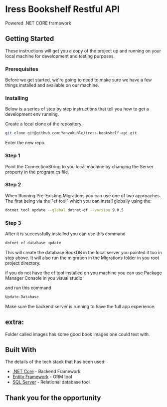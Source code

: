 # Iress Bookshelf Restful API

Powered .NET CORE framework

## Getting Started

These instructions will get you a copy of the project up and running on your local machine for development and testing purposes.

### Prerequisites

Before we get started, we're going to need to make sure we have a few things installed and available on our machine.

### Installing

Below is a series of step by step instructions that tell you how to get a development env running.

Create a local clone of the repository.

```bash
git clone git@github.com:Yenzokuhle/iress-bookshelf-api.git
```

Enter the new repo.

### Step 1

Point the ConnectionString to you local machine by changing the Server property in the program.cs file.

### Step 2

When Running Pre-Existing Migrations you can use one of two approaches. The first being via the "ef tool" which you can install globally using the:

```bash
dotnet tool update --global dotnet-ef --version 9.0.5
```

### Step 3

After it is successfully installed you can use this command

```bash
dotnet ef database update
```

This will create the database BookDB in the local server you pointed it too in step above. It will also run the migration in the Migrations folder in you root project directory.

if you do not have the ef tool installed on you machine you can use Package Manager Console in you visual studio

and run this command

```bash
Update-Database
```

Make sure the backend server is running to have the full app experience.

## extra:

Folder called images has some good book images one could test with.

## Built With

The details of the tech stack that has been used:

- [.NET Core](https://dotnet.microsoft.com/en-us/download) - Backend Framework
- [Entity Framework](https://learn.microsoft.com/en-us/ef/core/) - ORM tool
- [SQL Server](https://www.microsoft.com/en-za/sql-server/sql-server-downloads) - Relational database tool

## Thank you for the opportunity
